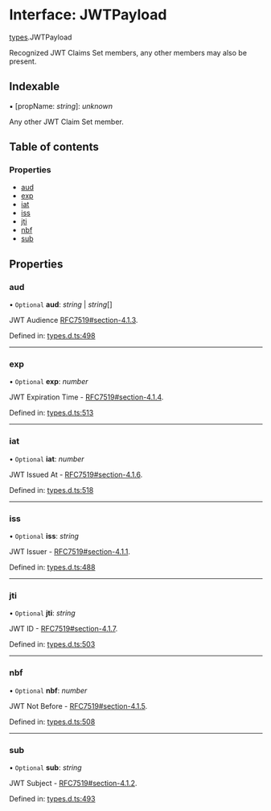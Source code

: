 # Interface: JWTPayload

[types](../modules/types.md).JWTPayload

Recognized JWT Claims Set members, any other members
may also be present.

## Indexable

▪ [propName: *string*]: *unknown*

Any other JWT Claim Set member.

## Table of contents

### Properties

- [aud](types.jwtpayload.md#aud)
- [exp](types.jwtpayload.md#exp)
- [iat](types.jwtpayload.md#iat)
- [iss](types.jwtpayload.md#iss)
- [jti](types.jwtpayload.md#jti)
- [nbf](types.jwtpayload.md#nbf)
- [sub](types.jwtpayload.md#sub)

## Properties

### aud

• `Optional` **aud**: *string* \| *string*[]

JWT Audience [RFC7519#section-4.1.3](https://tools.ietf.org/html/rfc7519#section-4.1.3).

Defined in: [types.d.ts:498](https://github.com/panva/jose/blob/v3.11.2/src/types.d.ts#L498)

___

### exp

• `Optional` **exp**: *number*

JWT Expiration Time - [RFC7519#section-4.1.4](https://tools.ietf.org/html/rfc7519#section-4.1.4).

Defined in: [types.d.ts:513](https://github.com/panva/jose/blob/v3.11.2/src/types.d.ts#L513)

___

### iat

• `Optional` **iat**: *number*

JWT Issued At - [RFC7519#section-4.1.6](https://tools.ietf.org/html/rfc7519#section-4.1.6).

Defined in: [types.d.ts:518](https://github.com/panva/jose/blob/v3.11.2/src/types.d.ts#L518)

___

### iss

• `Optional` **iss**: *string*

JWT Issuer - [RFC7519#section-4.1.1](https://tools.ietf.org/html/rfc7519#section-4.1.1).

Defined in: [types.d.ts:488](https://github.com/panva/jose/blob/v3.11.2/src/types.d.ts#L488)

___

### jti

• `Optional` **jti**: *string*

JWT ID - [RFC7519#section-4.1.7](https://tools.ietf.org/html/rfc7519#section-4.1.7).

Defined in: [types.d.ts:503](https://github.com/panva/jose/blob/v3.11.2/src/types.d.ts#L503)

___

### nbf

• `Optional` **nbf**: *number*

JWT Not Before - [RFC7519#section-4.1.5](https://tools.ietf.org/html/rfc7519#section-4.1.5).

Defined in: [types.d.ts:508](https://github.com/panva/jose/blob/v3.11.2/src/types.d.ts#L508)

___

### sub

• `Optional` **sub**: *string*

JWT Subject - [RFC7519#section-4.1.2](https://tools.ietf.org/html/rfc7519#section-4.1.2).

Defined in: [types.d.ts:493](https://github.com/panva/jose/blob/v3.11.2/src/types.d.ts#L493)
